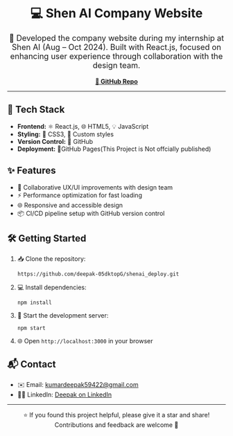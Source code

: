<h1 align="center">💻 Shen AI Company Website</h1>

<p align="center" style="font-size: 18px;">
  🚀 Developed the company website during my internship at Shen AI (Aug – Oct 2024). Built with React.js, focused on enhancing user experience through collaboration with the design team.
</p>

<p align="center">
  <a href="https://deepak-05dktopg.github.io/shenai_deploy/" target="_blank"><strong>🔗 GitHub Repo</strong></a>
</p>

<hr/>

<h2>🚀 Tech Stack</h2>
<ul>
  <li><strong>Frontend:</strong> ⚛️ React.js, 🌐 HTML5, 💡 JavaScript</li>
  <li><strong>Styling:</strong> 🎨 CSS3, 🧵 Custom styles</li>
  <li><strong>Version Control:</strong> 🐙 GitHub</li>
  <li><strong>Deployment:</strong> 🚀GitHub Pages(This Project is Not offcially published)</li>
</ul>

<h2>✨ Features</h2>
<ul>
  <li>🎨 Collaborative UX/UI improvements with design team</li>
  <li>⚡ Performance optimization for fast loading</li>
  <li>🌐 Responsive and accessible design</li>
  <li>📦 CI/CD pipeline setup with GitHub version control</li>
</ul>

<h2>🛠️ Getting Started</h2>

<ol>
  <li>📥 Clone the repository:
    <pre><code>https://github.com/deepak-05dktopG/shenai_deploy.git</code></pre>
  </li>
  <li>💻 Install dependencies:
    <pre><code>npm install</code></pre>
  </li>
  <li>🚀 Start the development server:
    <pre><code>npm start</code></pre>
  </li>
  <li>🌐 Open <code>http://localhost:3000</code> in your browser</li>
</ol>

<h2>📬 Contact</h2>

<ul>
  <li>✉️ Email: <a href="mailto:kumardeepak59422@gmail.com">kumardeepak59422@gmail.com</a></li>
  <li>👨‍💼 LinkedIn: <a href="https://www.linkedin.com/in/deepak-05dktopg/" target="_blank">Deepak on LinkedIn</a></li>
</ul>

<hr/>

<p align="center">
  ⭐ If you found this project helpful, please give it a star and share!<br/>
  Contributions and feedback are welcome 🙌
</p>
